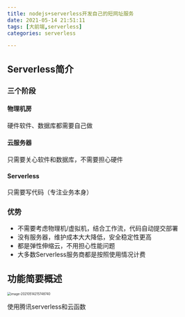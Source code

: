 ```yaml
---
title: nodejs+serverless开发自己的短网址服务
date: 2021-05-14 21:51:11
tags: [大前端,serverless]
categories: serverless

---
```


## Serverless简介

### 三个阶段

#### 物理机房

硬件软件、数据库都需要自己做

#### 云服务器

只需要关心软件和数据库，不需要担心硬件

#### Serverless

只需要写代码（专注业务本身）

### 优势

* 不需要考虑物理机/虚拟机，结合工作流，代码自动提交部署
* 没有服务器，维护成本大大降低，安全稳定性更高
* 都是弹性伸缩云，不用担心性能问题
* 大多数Serverless服务商都是按照使用情况计费

## 功能简要概述

 <img src="https://gitee.com/chen_hexi/image-source/raw/master/img/20210514215801.png" alt="image-20210514215748740" style="zoom:50%;" />

使用腾讯serverless和云函数

